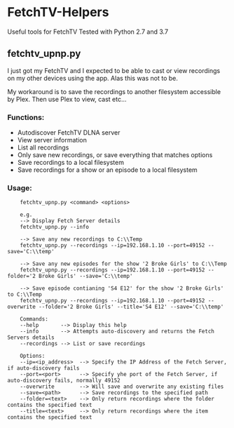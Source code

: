 # FetchTV-Helpers
Useful tools for FetchTV
Tested with Python 2.7 and 3.7

## fetchtv_upnp.py
I just got my FetchTV and I expected to be able to cast or view recordings on my other devices using the app.
Alas this was not to be.

My workaround is to save the recordings to another filesystem accessible by Plex.
Then use Plex to view, cast etc...

### Functions:
- Autodiscover FetchTV DLNA server
- View server information
- List all recordings
- Only save new recordings, or save everything that matches options
- Save recordings to a local filesystem
- Save recordings for a show or an episode to a local filesystem

### Usage:
        fetchtv_upnp.py <command> <options>
        
        e.g.
        --> Display Fetch Server details
        fetchtv_upnp.py --info
        
        --> Save any new recordings to C:\\Temp
        fetchtv_upnp.py --recordings --ip=192.168.1.10 --port=49152 --save='C:\\temp'

        --> Save any new episodes for the show '2 Broke Girls' to C:\\Temp
        fetchtv_upnp.py --recordings --ip=192.168.1.10 --port=49152 --folder='2 Broke Girls' --save='C:\\temp'
        
        --> Save episode contianing 'S4 E12' for the show '2 Broke Girls' to C:\\Temp
        fetchtv_upnp.py --recordings --ip=192.168.1.10 --port=49152 --overwrite --folder='2 Broke Girls' --title='S4 E12' --save='C:\\temp'

        Commands:
        --help       --> Display this help
        --info       --> Attempts auto-discovery and returns the Fetch Servers details
        --recordings --> List or save recordings

        Options:
        --ip=<ip_address>  --> Specify the IP Address of the Fetch Server, if auto-discovery fails
        --port=<port>      --> Specify yhe port of the Fetch Server, if auto-discovery fails, normally 49152
        --overwrite        --> Will save and overwrite any existing files
        --save=<path>      --> Save recordings to the specified path
        --folder=<text>    --> Only return recordings where the folder contains the specified text
        --title=<text>     --> Only return recordings where the item contains the specified text


